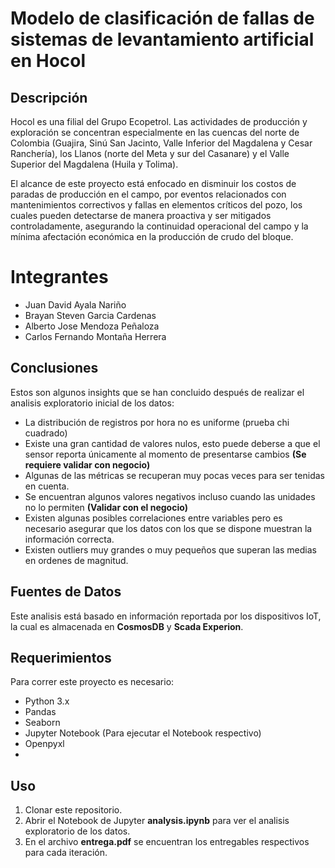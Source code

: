 # Modelo de clasificación de fallas de sistemas de levantamiento artificial en Hocol

## Descripción

Hocol es una filial del Grupo Ecopetrol. Las actividades de producción y exploración se concentran especialmente en las cuencas del norte de Colombia (Guajira, Sinú San Jacinto, Valle Inferior del Magdalena y Cesar Ranchería), los Llanos (norte del Meta y sur del Casanare) y el Valle Superior del Magdalena (Huila y Tolima). 

El alcance de este proyecto está enfocado en disminuir los costos de paradas de producción en el campo, por eventos relacionados con mantenimientos correctivos y fallas en elementos críticos del pozo, los cuales pueden detectarse de manera proactiva y ser mitigados controladamente, asegurando la continuidad operacional del campo y la mínima afectación económica en la producción de crudo del bloque.  

# Integrantes
* Juan David Ayala Nariño
* Brayan Steven Garcia Cardenas
* Alberto Jose Mendoza Peñaloza
* Carlos Fernando Montaña Herrera
  
## Conclusiones

Estos son algunos insights que se han concluido después de realizar el analisis exploratorio inicial de los datos:

* La distribución de registros por hora no es uniforme (prueba chi cuadrado)
* Existe una gran cantidad de valores nulos, esto puede deberse a que el sensor reporta únicamente al momento de presentarse cambios **(Se requiere validar con negocio)**
* Algunas de las métricas se recuperan muy pocas veces para ser tenidas en cuenta.
* Se encuentran algunos valores negativos incluso cuando las unidades no lo permiten **(Validar con el negocio)**
* Existen algunas posibles correlaciones entre variables pero es necesario asegurar que los datos con los que se dispone muestran la información correcta.
* Existen outliers muy grandes o muy pequeños que superan las medias en ordenes de magnitud.

## Fuentes de Datos

Este analisis está basado en información reportada por los dispositivos IoT, la cual es almacenada en **CosmosDB** y **Scada Experion**. 

## Requerimientos

Para  correr este proyecto es necesario:
- Python 3.x
- Pandas
- Seaborn
- Jupyter Notebook (Para ejecutar el Notebook respectivo)
- Openpyxl
- 
## Uso

1. Clonar este repositorio.
2. Abrir el Notebook de Jupyter **analysis.ipynb** para ver el analisis exploratorio de los datos.
3. En el archivo **entrega.pdf** se encuentran los entregables respectivos para cada iteración.



